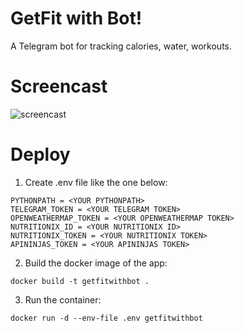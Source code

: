# GetFit with Bot!
A Telegram bot for tracking calories, water, workouts.

# Screencast
![screencast](materials/screencast.gif)

# Deploy
1. Create .env file like the one below:
```
PYTHONPATH = <YOUR PYTHONPATH>
TELEGRAM_TOKEN = <YOUR TELEGRAM TOKEN>
OPENWEATHERMAP_TOKEN = <YOUR OPENWEATHERMAP TOKEN>
NUTRITIONIX_ID = <YOUR NUTRITIONIX ID>
NUTRITIONIX_TOKEN = <YOUR NUTRITIONIX TOKEN>
APININJAS_TOKEN = <YOUR APININJAS TOKEN>
```
2. Build the docker image of the app:
```
docker build -t getfitwithbot .
```
3. Run the container:
```
docker run -d --env-file .env getfitwithbot
```
